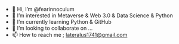 - 👋 Hi, I’m @fearinnoculum
- 👀 I’m interested in Metaverse & Web 3.0 & Data Science & Python
- 🌱 I’m currently learning Python & GitHub
- 💞️ I’m looking to collaborate on ...
- 📫 How to reach me ; lateralus1741@gmail.com

<!---
fearinnoculum/fearinnoculum is a ✨ special ✨ repository because its `README.md` (this file) appears on your GitHub profile.
You can click the Preview link to take a look at your changes.
--->
